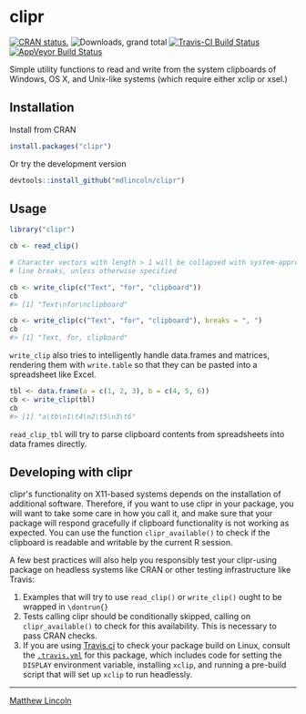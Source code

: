 
<!-- README.md is generated from README.Rmd. Please edit that file -->
clipr
=====

[![CRAN status.](http://www.r-pkg.org/badges/version/clipr)](http://www.r-pkg.org/pkg/clipr) ![Downloads, grand total](http://cranlogs.r-pkg.org/badges/grand-total/clipr) [![Travis-CI Build Status](https://travis-ci.org/mdlincoln/clipr.svg?branch=master)](https://travis-ci.org/mdlincoln/clipr) [![AppVeyor Build Status](https://ci.appveyor.com/api/projects/status/github/mdlincoln/clipr?branch=master&svg=true)](https://ci.appveyor.com/project/mdlincoln/clipr)

Simple utility functions to read and write from the system clipboards of Windows, OS X, and Unix-like systems (which require either xclip or xsel.)

Installation
------------

Install from CRAN

``` r
install.packages("clipr")
```

Or try the development version

``` r
devtools::install_github("mdlincoln/clipr")
```

Usage
-----

``` r
library("clipr")

cb <- read_clip()

# Character vectors with length > 1 will be collapsed with system-appropriate
# line breaks, unless otherwise specified

cb <- write_clip(c("Text", "for", "clipboard"))
cb
#> [1] "Text\nfor\nclipboard"

cb <- write_clip(c("Text", "for", "clipboard"), breaks = ", ")
cb
#> [1] "Text, for, clipboard"
```

`write_clip` also tries to intelligently handle data.frames and matrices, rendering them with `write.table` so that they can be pasted into a spreadsheet like Excel.

``` r
tbl <- data.frame(a = c(1, 2, 3), b = c(4, 5, 6))
cb <- write_clip(tbl)
cb
#> [1] "a\tb\n1\t4\n2\t5\n3\t6"
```

`read_clip_tbl` will try to parse clipboard contents from spreadsheets into data frames directly.

Developing with clipr
---------------------

clipr's functionality on X11-based systems depends on the installation of additional software. Therefore, if you want to use clipr in your package, you will want to take some care in how you call it, and make sure that your package will respond gracefully if clipboard functionality is not working as expected. You can use the function `clipr_available()` to check if the clipboard is readable and writable by the current R session.

A few best practices will also help you responsibly test your clipr-using package on headless systems like CRAN or other testing infrastructure like Travis:

1.  Examples that will try to use `read_clip()` or `write_clip()` ought to be wrapped in `\dontrun{}`
2.  Tests calling clipr should be conditionally skipped, calling on `clipr_available()` to check for this availability. This is necessary to pass CRAN checks.
3.  If you are using [Travis.ci](https://travis-ci.org/) to check your package build on Linux, consult the [`.travis.yml`](https://github.com/mdlincoln/clipr/blob/master/.travis.yml) for this package, which includes code for setting the `DISPLAY` environment variable, installing `xclip`, and running a pre-build script that will set up `xclip` to run headlessly.

------------------------------------------------------------------------

[Matthew Lincoln](http://matthewlincoln.net)
